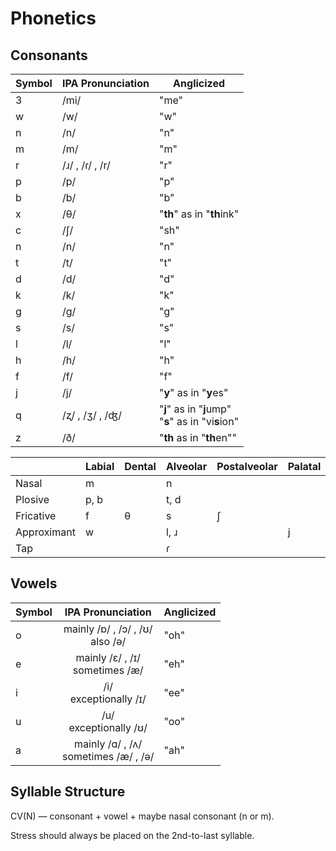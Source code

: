 # Phonetics

## Consonants

| Symbol | IPA Pronunciation | Anglicized |
---------|-------------------|------------|
| 3 | /mi/ | "me" |
| w | /w/ | "w" |
| n | /n/ | "n" |
| m | /m/ | "m" |
| r | /ɹ/ , /ɾ/ , /r/  | "r" |
| p | /p/ | "p" |
| b | /b/ | "b" |
| x	| /θ/ | "**th**" as in "**th**ink" |
| c | /ʃ/ |	"sh" |
| n | /n/ | "n" |
| t | /t/ |	 "t" |
| d | /d/ |	 "d" |
| k | /k/ |	 "k" |
| g | /g/ | "g" |
| s | /s/ |	 "s" |
| l | /l/ |	 "l" |
| h | /h/ |	 "h" |
| f | /f/ | "f" |
| j | /j/ | "**y**" as in "**y**es" |
| q | /ʐ/ , /ʒ/ , /ʤ/ | "**j**" as in "**j**ump" <br> "**s**" as in "vi**s**ion" |
| z | /ð/ | "**th** as in "**th**en"" 

|             | Labial | Dental | Alveolar | Postalveolar | Palatal | Velar | Glottal |
|-------------|--------|--------|----------|--------------|---------|-------|---------|
| Nasal       | m      |        | n        |              |         |       |         |
| Plosive     | p, b   |        | t, d     |              |         | k, g  |         |
| Fricative   | f      | θ      | s        | ʃ            |         |       | h       |
| Approximant | w      |        | l, ɹ     |              | j       | w     |         |
| Tap         |        |        | ɾ        |              |         |       |         |

## Vowels

| Symbol | IPA Pronunciation | Anglicized |
|--------|-------------------|------------|
| <div style="display: flex; align-items: center; height: 100%;">o</div> | <div align="center">mainly /ɒ/ , /ɔ/ , /ʊ/ <br> also /ə/</div> |	"oh" |
| <div style="display: flex; align-items: center; height: 100%;">e</div> | <div align="center">mainly /ε/ , /ɪ/ <br> sometimes /æ/</div> |	"eh" |
| <div style="display: flex; align-items: center; height: 100%;">i</div> | <div align="center">/i/ <br> exceptionally /ɪ/</div> |	"ee" |
| <div style="display: flex; align-items: center; height: 100%;">u</div> | <div align="center">/u/ <br> exceptionally /ʊ/</div> |	"oo" |
| <div style="display: flex; align-items: center; height: 100%;">a</div> | <div align="center">mainly /ɑ/ , /ʌ/ <br> sometimes /æ/ , /ə/</div> |	"ah" |

## Syllable Structure

CV(N) — consonant + vowel + maybe nasal consonant (n or m).

Stress should always be placed on the 2nd-to-last syllable.
